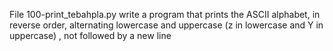 File 100-print_tebahpla.py write a program that prints the ASCII alphabet, in reverse order, alternating lowercase and uppercase (z in lowercase and Y in uppercase) , not followed by a new line
